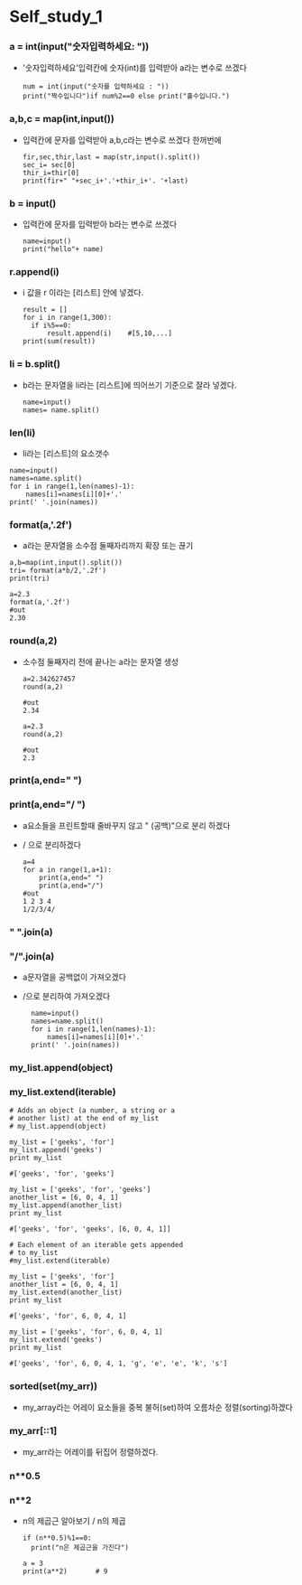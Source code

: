 #  Self_study_1

###  a = int(input("숫자입력하세요: "))

* '숫자입력하세요'입력칸에 숫자(int)를 입력받아 a라는 변수로 쓰겠다

  ```
  num = int(input("숫자를 입력하세요 : "))
  print("짝수입니다")if num%2==0 else print("홀수입니다.")
  ```

###  a,b,c = map(int,input())

* 입력칸에 문자를 입력받아 a,b,c라는 변수로 쓰겠다 한꺼번에 

  ```
  fir,sec,thir,last = map(str,input().split())
  sec_i= sec[0]
  thir_i=thir[0]
  print(fir+" "+sec_i+'.'+thir_i+'. '+last)
  ```

### b = input()

- 입력칸에 문자를 입력받아 b라는 변수로 쓰겠다

  ```
  name=input()
  print("hello"+ name)
  ```


###  r.append(i)   

* i 값을 r 이라는 [리스트] 안에 넣겠다. 

  ```
  result = []
  for i in range(1,300):
    if i%5==0:
    	result.append(i)    #[5,10,...] 
  print(sum(result))
  ```

### li = b.split()

- b라는 문자열을 li라는 [리스트]에 띄어쓰기 기준으로 잘라 넣겠다.

  ```
  name=input()
  names= name.split()
  ```

### len(li)

-  li라는 [리스트]의 요소갯수 

  ```
  name=input()
  names=name.split()
  for i in range(1,len(names)-1):
      names[i]=names[i][0]+'.'			
  print(' '.join(names))
  ```

### format(a,'.2f')

-  a라는 문자열을 소수점 둘째자리까지 확장 또는 끊기  

  ```
  a,b=map(int,input().split())
  tri= format(a*b/2,'.2f')
  print(tri)
  ```

  ```
  a=2.3
  format(a,'.2f')
  #out
  2.30
  ```

### round(a,2)

* 소수점 둘째자리 전에 끝나는 a라는 문자열 생성

  ```
  a=2.342627457
  round(a,2)
  
  #out
  2.34
  ```

  ```
  a=2.3
  round(a,2)
  
  #out 
  2.3
  ```


###  print(a,end=" ")

### print(a,end="/ ")

* a요소들을 프린트할때 줄바꾸지 않고 " (공백)"으로 분리 하겠다

* / 으로 분리하겠다 

  ```
  a=4
  for a in range(1,a+1):
      print(a,end=" ")  
      print(a,end="/")
  #out
  1 2 3 4 
  1/2/3/4/
  ```

###  " ".join(a)

### "/".join(a)

* a문자열을 공백없이 가져오겠다 

* /으로 분리하여 가져오겠다 

  ```
    name=input()
    names=name.split()
    for i in range(1,len(names)-1):
        names[i]=names[i][0]+'.'			
    print(' '.join(names))
  ```



###  my_list.append(object)

###  my_list.extend(iterable) 

```
# Adds an object (a number, a string or a 
# another list) at the end of my_list
# my_list.append(object)

my_list = ['geeks', 'for'] 
my_list.append('geeks') 
print my_list 

#['geeks', 'for', 'geeks']
```

```
my_list = ['geeks', 'for', 'geeks'] 
another_list = [6, 0, 4, 1] 
my_list.append(another_list) 
print my_list 

#['geeks', 'for', 'geeks', [6, 0, 4, 1]]
```

```
# Each element of an iterable gets appended 
# to my_list
#my_list.extend(iterable) 

my_list = ['geeks', 'for'] 
another_list = [6, 0, 4, 1] 
my_list.extend(another_list) 
print my_list 

#['geeks', 'for', 6, 0, 4, 1]
```

```
my_list = ['geeks', 'for', 6, 0, 4, 1] 
my_list.extend('geeks') 
print my_list 

#['geeks', 'for', 6, 0, 4, 1, 'g', 'e', 'e', 'k', 's']
```



### sorted(set(my_arr))

* my_array라는 어레이 요소들을 중복 불허(set)하여 오름차순 정렬(sorting)하겠다

###  my_arr[::1]

* my_arr라는 어레이를 뒤집어 정렬하겠다. 





###  n**0.5 

### n**2

* n의 제곱근 알아보기  / n의 제곱

  ```
  if (n**0.5)%1==0:
  	print("n은 제곱근을 가진다")
  ```

  ```
  a = 3
  print(a**2)		# 9 
  ```


